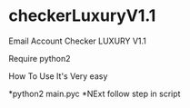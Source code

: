 # checkerLuxuryV1.1
Email Account Checker LUXURY V1.1

Require python2

How To Use
It's Very easy

*python2 main.pyc
*NExt follow step in script
